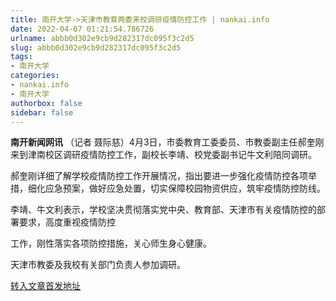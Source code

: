 ```yaml
---
title: 南开大学->天津市教育两委来校调研疫情防控工作 | nankai.info
date: 2022-04-07 01:21:54.786726
urlname: abbb0d302e9cb9d282317dc095f3c2d5
slug: abbb0d302e9cb9d282317dc095f3c2d5
tags: 
- 南开大学
categories:
- nankai.info
- 南开大学
authorbox: false
sidebar: false
---
```

**南开新闻网讯** （记者 聂际慈）4月3日，市委教育工委委员、市教委副主任郝奎刚来到津南校区调研疫情防控工作，副校长李靖、校党委副书记牛文利陪同调研。

郝奎刚详细了解学校疫情防控工作开展情况，指出要进一步强化疫情防控各项举措，细化应急预案，做好应急处置，切实保障校园物资供应，筑牢疫情防控防线。

李靖、牛文利表示，学校坚决贯彻落实党中央、教育部、天津市有关疫情防控的部署要求，高度重视疫情防控
<!--more-->
工作，刚性落实各项防控措施，关心师生身心健康。

天津市教委及我校有关部门负责人参加调研。



[转入文章首发地址](http://news.nankai.edu.cn/ywsd/system/2022/04/03/030050798.shtml)